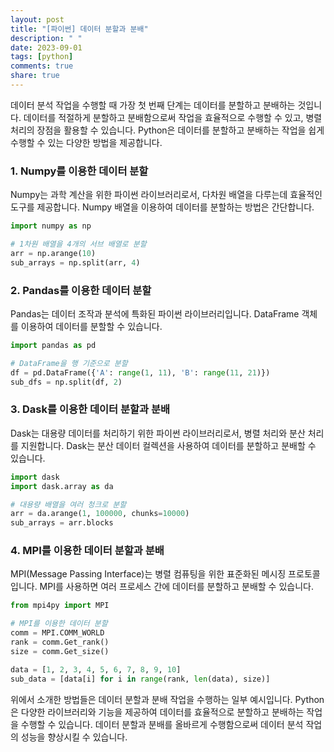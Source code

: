 ```yaml
---
layout: post
title: "[파이썬] 데이터 분할과 분배"
description: " "
date: 2023-09-01
tags: [python]
comments: true
share: true
---
```


데이터 분석 작업을 수행할 때 가장 첫 번째 단계는 데이터를 분할하고 분배하는 것입니다. 데이터를 적절하게 분할하고 분배함으로써 작업을 효율적으로 수행할 수 있고, 병렬 처리의 장점을 활용할 수 있습니다. Python은 데이터를 분할하고 분배하는 작업을 쉽게 수행할 수 있는 다양한 방법을 제공합니다.

### 1. Numpy를 이용한 데이터 분할

Numpy는 과학 계산을 위한 파이썬 라이브러리로서, 다차원 배열을 다루는데 효율적인 도구를 제공합니다. Numpy 배열을 이용하여 데이터를 분할하는 방법은 간단합니다.

```python
import numpy as np

# 1차원 배열을 4개의 서브 배열로 분할
arr = np.arange(10)
sub_arrays = np.split(arr, 4)
```

### 2. Pandas를 이용한 데이터 분할

Pandas는 데이터 조작과 분석에 특화된 파이썬 라이브러리입니다. DataFrame 객체를 이용하여 데이터를 분할할 수 있습니다.

```python
import pandas as pd

# DataFrame을 행 기준으로 분할
df = pd.DataFrame({'A': range(1, 11), 'B': range(11, 21)})
sub_dfs = np.split(df, 2)
```

### 3. Dask를 이용한 데이터 분할과 분배

Dask는 대용량 데이터를 처리하기 위한 파이썬 라이브러리로서, 병렬 처리와 분산 처리를 지원합니다. Dask는 분산 데이터 컬렉션을 사용하여 데이터를 분할하고 분배할 수 있습니다.

```python
import dask
import dask.array as da

# 대용량 배열을 여러 청크로 분할
arr = da.arange(1, 100000, chunks=10000)
sub_arrays = arr.blocks
```

### 4. MPI를 이용한 데이터 분할과 분배

MPI(Message Passing Interface)는 병렬 컴퓨팅을 위한 표준화된 메시징 프로토콜입니다. MPI를 사용하면 여러 프로세스 간에 데이터를 분할하고 분배할 수 있습니다.

```python
from mpi4py import MPI

# MPI를 이용한 데이터 분할
comm = MPI.COMM_WORLD
rank = comm.Get_rank()
size = comm.Get_size()

data = [1, 2, 3, 4, 5, 6, 7, 8, 9, 10]
sub_data = [data[i] for i in range(rank, len(data), size)]
```

위에서 소개한 방법들은 데이터 분할과 분배 작업을 수행하는 일부 예시입니다. Python은 다양한 라이브러리와 기능을 제공하여 데이터를 효율적으로 분할하고 분배하는 작업을 수행할 수 있습니다. 데이터 분할과 분배를 올바르게 수행함으로써 데이터 분석 작업의 성능을 향상시킬 수 있습니다.